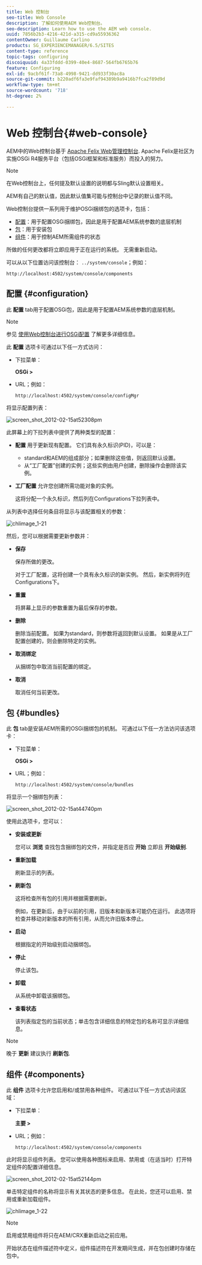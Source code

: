 ```yaml
---
title: Web 控制台
seo-title: Web Console
description: 了解如何使用AEM Web控制台。
seo-description: Learn how to use the AEM web console.
uuid: 7856b2b3-4216-421d-a315-cd9a55936362
contentOwner: Guillaume Carlino
products: SG_EXPERIENCEMANAGER/6.5/SITES
content-type: reference
topic-tags: configuring
discoiquuid: 4a33fddd-0399-40e4-8687-564fb6765b76
feature: Configuring
exl-id: 9acbf61f-73a8-4998-9421-dd933f30ac8a
source-git-commit: b220adf6fa3e9faf94389b9a9416b7fca2f89d9d
workflow-type: tm+mt
source-wordcount: '718'
ht-degree: 2%

---
```


# Web 控制台{#web-console}

AEM中的Web控制台基于 [Apache Felix Web管理控制台](https://felix.apache.org/documentation/subprojects/apache-felix-web-console.html). Apache Felix是社区为实施OSGi R4服务平台（包括OSGi框架和标准服务）而投入的努力。

>[!NOTE]
>
>在Web控制台上，任何提及默认设置的说明都与Sling默认设置相关。
>
>AEM有自己的默认值，因此默认值集可能与控制台中记录的默认值不同。

Web控制台提供一系列用于维护OSGi捆绑包的选项卡，包括：

* [配置](#configuration)：用于配置OSGi捆绑包，因此是用于配置AEM系统参数的底层机制
* [包](#bundles)：用于安装包
* [组件](#components)：用于控制AEM所需组件的状态

所做的任何更改都将立即应用于正在运行的系统。 无需重新启动。

可以从以下位置访问该控制台： `../system/console`；例如：

`http://localhost:4502/system/console/components`

## 配置 {#configuration}

此 **配置** tab用于配置OSGi包，因此是用于配置AEM系统参数的底层机制。

>[!NOTE]
>
>参见 [使用Web控制台进行OSGi配置](/help/sites-deploying/configuring-osgi.md) 了解更多详细信息。

此 **配置** 选项卡可通过以下任一方式访问：

* 下拉菜单：

   **OSGi >**

* URL；例如：

   `http://localhost:4502/system/console/configMgr`

将显示配置列表：

![screen_shot_2012-02-15at52308pm](assets/screen_shot_2012-02-15at52308pm.png)

此屏幕上的下拉列表中提供了两种类型的配置：

* **配置**
用于更新现有配置。 它们具有永久标识(PID)，可以是：

   * standard和AEM的组成部分；如果删除这些值，则返回默认设置。
   * 从“工厂配置”创建的实例；这些实例由用户创建，删除操作会删除该实例。

* **工厂配置**
允许您创建所需功能对象的实例。

   这将分配一个永久标识，然后列在Configurations下拉列表中。

从列表中选择任何条目将显示与该配置相关的参数：

![chlimage_1-21](assets/chlimage_1-21a.png)

然后，您可以根据需要更新参数并：

* **保存**

   保存所做的更改。

   对于工厂配置，这将创建一个具有永久标识的新实例。 然后，新实例将列在Configurations下。

* **重置**

   将屏幕上显示的参数重置为最后保存的参数。

* **删除**

   删除当前配置。 如果为standard，则参数将返回到默认设置。 如果是从工厂配置创建的，则会删除特定的实例。

* **取消绑定**

   从捆绑包中取消当前配置的绑定。

* **取消**

   取消任何当前更改。

## 包 {#bundles}

此 **包** tab是安装AEM所需的OSGi捆绑包的机制。 可通过以下任一方法访问该选项卡：

* 下拉菜单：

   **OSGi >**

* URL；例如：

   `http://localhost:4502/system/console/bundles`

将显示一个捆绑包列表：

![screen_shot_2012-02-15at44740pm](assets/screen_shot_2012-02-15at44740pm.png)

使用此选项卡，您可以：

* **安装或更新**

   您可以 **浏览** 查找包含捆绑包的文件，并指定是否应 **开始** 立即且 **开始级别**.

* **重新加载**

   刷新显示的列表。

* **刷新包**

   这将检查所有包的引用并根据需要刷新。

   例如，在更新后，由于以前的引用，旧版本和新版本可能仍在运行。 此选项将检查并移动对新版本的所有引用，从而允许旧版本停止。

* **启动**

   根据指定的开始级别启动捆绑包。

* **停止**

   停止该包。

* **卸载**

   从系统中卸载该捆绑包。

* **查看状态**

   该列表指定包的当前状态；单击包含详细信息的特定包的名称可显示详细信息。

>[!NOTE]
>
>晚于 **更新** 建议执行 **刷新包**.

## 组件 {#components}

此 **组件** 选项卡允许您启用和/或禁用各种组件。 可通过以下任一方式访问该区域：

* 下拉菜单：

   **主要 >**

* URL；例如：

   `http://localhost:4502/system/console/components`

此时将显示组件列表。 您可以使用各种图标来启用、禁用或（在适当时）打开特定组件的配置详细信息。

![screen_shot_2012-02-15at52144pm](assets/screen_shot_2012-02-15at52144pm.png)

单击特定组件的名称将显示有关其状态的更多信息。 在此处，您还可以启用、禁用或重新加载组件。

![chlimage_1-22](assets/chlimage_1-22a.png)

>[!NOTE]
>
>启用或禁用组件将只在AEM/CRX重新启动之前应用。
>
>开始状态在组件描述符中定义，组件描述符在开发期间生成，并在包创建时存储在包中。
